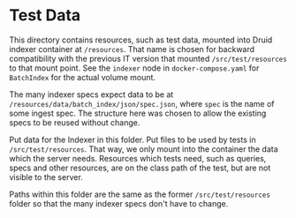 <!--
  ~ Licensed to the Apache Software Foundation (ASF) under one
  ~ or more contributor license agreements.  See the NOTICE file
  ~ distributed with this work for additional information
  ~ regarding copyright ownership.  The ASF licenses this file
  ~ to you under the Apache License, Version 2.0 (the
  ~ "License"); you may not use this file except in compliance
  ~ with the License.  You may obtain a copy of the License at
  ~
  ~   http://www.apache.org/licenses/LICENSE-2.0
  ~
  ~ Unless required by applicable law or agreed to in writing,
  ~ software distributed under the License is distributed on an
  ~ "AS IS" BASIS, WITHOUT WARRANTIES OR CONDITIONS OF ANY
  ~ KIND, either express or implied.  See the License for the
  ~ specific language governing permissions and limitations
  ~ under the License.
  -->

# Test Data

This directory contains resources, such as test data, mounted into
Druid indexer container at `/resources`.
That name is chosen for backward compatibility with the previous IT
version that mounted `/src/test/resources` to that mount point.
See the `indexer` node in `docker-compose.yaml` for `BatchIndex`
for the actual volume mount.

The many indexer specs expect data to be at
`/resources/data/batch_index/json/spec.json`, where `spec` is the
name of some ingest spec. The structure here was chosen to allow
the existing specs to be reused without change.

Put data for the Indexer in this folder. Put files to be used by
tests in `/src/test/resources`. That way, we only mount into the container
the data which the server needs. Resources which tests need, such as
queries, specs and other resources, are on the class path of the test,
but are not visible to the server.

Paths within this folder are the same as the former
`/src/test/resources` folder so that the many indexer specs don't
have to change.

